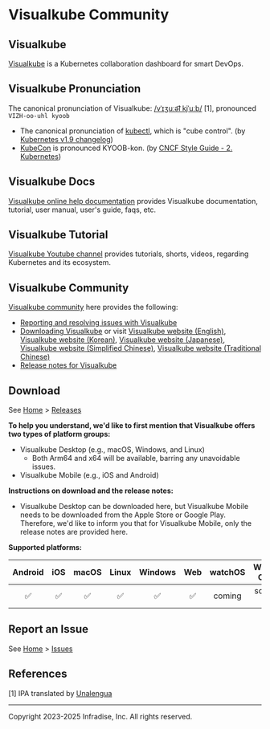 # Visualkube Community

## Visualkube

[Visualkube](https://visualkube.com) is a Kubernetes collaboration dashboard for smart DevOps.

## Visualkube Pronunciation

The canonical pronunciation of Visualkube: [/vˈɪʒuːə͡l kjˈuːb/](https://ipa-reader.com/?text=v%CB%88%C9%AA%CA%92u%CB%90%C9%99%CD%A1l%20kj%CB%88u%CB%90b) [1], pronounced ` VIZH-oo-uhl kyoob `

- The canonical pronunciation of [kubectl](https://kubernetes.io/docs/reference/kubectl/), which is "cube control".
  (by [Kubernetes v1.9 changelog](https://github.com/kubernetes/kubernetes/blob/release-1.9/CHANGELOG-1.9.md?plain=1#L1461))
- [KubeCon](http://kubecon.io) is pronounced KYOOB-kon.
  (by [CNCF Style Guide - 2. Kubernetes](https://github.com/cncf/foundation/blob/main/style-guide.md?plain=1#L42-L43))

## Visualkube Docs

[Visualkube online help documentation](https://docs.visualkube.com) provides Visualkube documentation, tutorial, user manual, user's guide, faqs, etc.

## Visualkube Tutorial

[Visualkube Youtube channel](https://youtube.com/@visualkube) provides tutorials, shorts, videos, regarding Kubernetes and its ecosystem. 

## Visualkube Community

[Visualkube community](https://github.com/infradise/visualkube-community) here provides the following:

- [Reporting and resolving issues with Visualkube](https://github.com/infradise/visualkube-community/issues/new)
- [Downloading Visualkube](https://github.com/infradise/visualkube-community/releases)
  or visit [Visualkube website (English)](https://visualkube.com), [Visualkube website (Korean)](https://visualkube.com/ko/), [Visualkube website (Japanese)](https://visualkube.com/ja/), [Visualkube website (Simplified Chinese)](https://visualkube.com/zh-CN/), [Visualkube website (Traditional Chinese)](https://visualkube.com/zh-TW/)
- [Release notes for Visualkube](https://github.com/infradise/visualkube-community/releases/)

## Download

See [Home](https://github.com/infradise/visualkube-community) > [Releases](https://github.com/infradise/visualkube-community/releases)

**To help you understand, we'd like to first mention that Visualkube offers two types of platform groups:**
- Visualkube Desktop (e.g., macOS, Windows, and Linux)
  - Both Arm64 and x64 will be available, barring any unavoidable issues.
- Visualkube Mobile (e.g., iOS and Android)

**Instructions on download and the release notes:**
- Visualkube Desktop can be downloaded here, but Visualkube Mobile needs to be downloaded from the Apple Store or Google Play.
Therefore, we'd like to inform you that for Visualkube Mobile, only the release notes are provided here.

**Supported platforms:**

| Android | iOS | macOS | Linux | Windows | Web | watchOS | Wear OS |
| :-----: | :-: | :---: | :---: | :-----: | :-: | :-----: | :----: |
|   ✅    | ✅  |  ✅  |  ✅   |   ✅    | ✅  | coming | soon :) |

## Report an Issue

See [Home](https://github.com/infradise/visualkube-community) > [Issues](https://github.com/infradise/visualkube-community/issues)

## References

[1] IPA translated by [Unalengua](https://unalengua.com/ipa-translate?ttsLocale=en-GB-WLS&voiceId=Geraint&text=Visual%20Kube)

----
Copyright 2023-2025 Infradise, Inc. All rights reserved.

